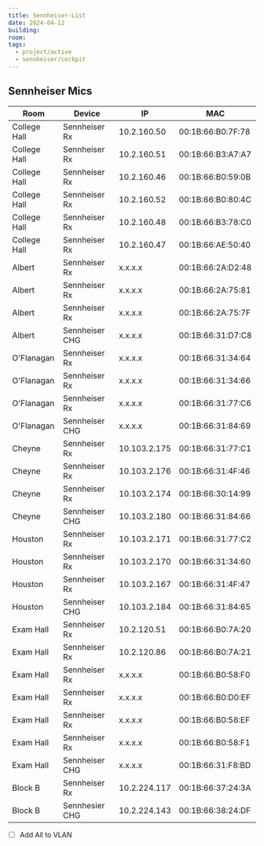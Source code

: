 ```yaml
---
title: Sennheiser-List
date: 2024-04-12
building: 
room: 
tags:
  - project/active
  - sennheiser/cockpit
---
```


## Sennheiser Mics

 Room          | Device         | IP           | MAC
 ------------- | ---------------| ------------ | -----------------
 College Hall  | Sennheiser Rx  | 10.2.160.50  | 00:1B:66:B0:7F:78 
 College Hall  | Sennheiser Rx  | 10.2.160.51  | 00:1B:66:B3:A7:A7 
 College Hall  | Sennheiser Rx  | 10.2.160.46  | 00:1B:66:B0:59:0B 
 College Hall  | Sennheiser Rx  | 10.2.160.52  | 00:1B:66:B0:80:4C 
 College Hall  | Sennheiser Rx  | 10.2.160.48  | 00:1B:66:B3:78:C0 
 College Hall  | Sennheiser Rx  | 10.2.160.47  | 00:1B:66:AE:50:40 
 Albert        | Sennheiser Rx  | x.x.x.x      | 00:1B:66:2A:D2:48 
 Albert        | Sennheiser Rx  | x.x.x.x      | 00:1B:66:2A:75:81 
 Albert        | Sennheiser Rx  | x.x.x.x      | 00:1B:66:2A:75:7F 
 Albert        | Sennheiser CHG | x.x.x.x      | 00:1B:66:31:D7:C8 
 O'Flanagan    | Sennheiser Rx  | x.x.x.x      | 00:1B:66:31:34:64
 O'Flanagan    | Sennheiser Rx  | x.x.x.x      | 00:1B:66:31:34:66
 O'Flanagan    | Sennheiser Rx  | x.x.x.x      | 00:1B:66:31:77:C6
 O'Flanagan    | Sennheiser CHG | x.x.x.x      | 00:1B:66:31:84:69
 Cheyne        | Sennheiser Rx  | 10.103.2.175 | 00:1B:66:31:77:C1
 Cheyne        | Sennheiser Rx  | 10.103.2.176 | 00:1B:66:31:4F:46
 Cheyne        | Sennheiser Rx  | 10.103.2.174 | 00:1B:66:30:14:99
 Cheyne        | Sennheiser CHG | 10.103.2.180 | 00:1B:66:31:84:66
 Houston       | Sennheiser Rx  | 10.103.2.171 | 00:1B:66:31:77:C2
 Houston       | Sennheiser Rx  | 10.103.2.170 | 00:1B:66:31:34:60
 Houston       | Sennheiser Rx  | 10.103.2.167 | 00:1B:66:31:4F:47
 Houston       | Sennheiser CHG | 10.103.2.184 | 00:1B:66:31:84:65
 Exam Hall     | Sennheiser Rx  | 10.2.120.51  | 00:1B:66:B0:7A:20
 Exam Hall     | Sennheiser Rx  | 10.2.120.86  | 00:1B:66:B0:7A:21
 Exam Hall     | Sennheiser Rx  | x.x.x.x      | 00:1B:66:B0:58:F0
 Exam Hall     | Sennheiser Rx  | x.x.x.x      | 00:1B:66:B0:D0:EF
 Exam Hall     | Sennheiser Rx  | x.x.x.x      | 00:1B:66:B0:58:EF
 Exam Hall     | Sennheiser Rx  | x.x.x.x      | 00:1B:66:B0:58:F1
 Exam Hall     | Sennheiser CHG | x.x.x.x      | 00:1B:66:31:F8:BD
 Block B       | Sennheiser Rx  | 10.2.224.117 | 00:1B:66:37:24:3A
 Block B       | Sennhesier CHG | 10.2.224.143 | 00:1B:66:38:24:DF

- [ ] Add All to VLAN